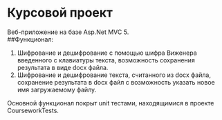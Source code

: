 Курсовой проект
===============
Веб-приложение на базе Asp.Net MVC 5.  
##Функционал:  
1. Шифрование и дешифрование с помощью шифра Виженера введенного с клавиатуры текста, возможность сохранения результата в виде docx файла.  
2. Шифрование и дешифрование текста, считанного из docx файла, сохранение результата в docx файл с возможность указать новое имя загружаемому файлу.  

Основной функционал покрыт unit тестами, находящимися в проекте CourseworkTests.
